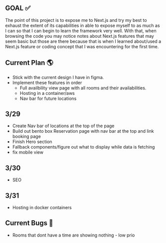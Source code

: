 ## GOAL ✅

The point of this project is to expose me to Next.js and try my best to exhaust the extent of its capabilities in able to expose myself to as much as I can so that I can begin to learn the framework very well. With that, when browsing the code you may notice notes about Next.js features that may seem basic but those are there because that is when I learned about/used a Next.js feature or coding concept that I was encountering for the first time.

## Current Plan 🌎

- Stick with the current design I have in figma.
- Implement these features in order
  - Full availbility view page with all rooms and their availabilities.
  - Hosting in a container/aws
  - Nav bar for future locations

## 3/29

- Create Nav bar of locations at the top of the page
- Build out bento box Reservation page with nav bar at the top and link booking page
- Finish Hero section
- Fallback components/figure out what to display while data is fetching
- fix mobile view

## 3/30

- SEO

## 3/31

- Hosting in docker containers

## Current Bugs 🐛

- Rooms that dont have a time are showing nothing - low prio
